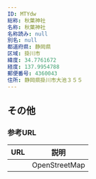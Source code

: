 ```yaml
---
ID: MTYdw
総称: 秋葉神社
名称: 秋葉神社
名称読み: null
別名: null
都道府県: 静岡県
区域: 掛川市
緯度: 34.7761672
経度: 137.9954788
郵便番号: 4360043
住所: 静岡県掛川市大池３５５
---
```


## その他

### 参考URL

| URL | 説明          |
| --- | ------------- |
|     | OpenStreetMap |
